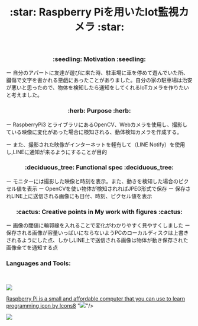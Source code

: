 <h1 align="center">:star:  Raspberry Piを用いたIot監視カメラ  :star:</h1>
&nbsp;

<h3 align="center">:seedling:  Motivation  :seedling:</h3>
ー   自分のアパートに友達が遊びに来た時、駐車場に車を停めて遊んでいた所、鍵傷で文字を書かれる悪戯にあったことがありました。自分の家の駐車場は治安が悪いと思ったので、物体を検知したら通知をしてくれるIoTカメラを作りたいと考えました。   

<h3 align="center">:herb:  Purpose  :herb:</h3>
ー  RaspberryPi3 とライブラリにあるOpenCV、Webカメラを使用し、撮影している映像に変化があった場合に検知される、動体検知カメラを作成する。

ー  また、撮影された映像がインターネットを軽有して（LINE Notify）を使用し,LINEに通知が来るようにすることが目的

<h3 align="center">:deciduous_tree:  Functional spec  :deciduous_tree:</h3>
ー  モニターには撮影した映像と時刻を表示。また、動きを検知した場合のピクセル値を表示  
ー  OpenCVを使い物体が検知されればJPEG形式で保存
ー  保存されLINE上に送信される画像にも日付、時刻、ピクセル値を表示

<h3 align="center">:cactus:  Creative points in My work with figures  :cactus: </h3>
ー  画像の閾値に輪郭線を入れることで変化がわかりやすく見やすくしました
ー  保存される画像が容量いっぱいにならないようPCのローカルディスクは上書きされるようにした点、しかしLINE上で送信される画像は物体が動き保存された画像全てを通知する点


<h3 align="left">Languages and Tools:</h3>
&nbsp;
<p align="left">
<a paython="https://www.python.org/" target="_blank" rel="noopener"> <img src="https://www.python.org/static/community_logos/python-logo-master-v3-TM.png" ></a> </p>
<p align="left">
<a href="https://icons8.com/icon/s8AQ7pC6ux27/raspberry-pi-is-a-small-and-affordable-computer-that-you-can-use-to-learn-programming">Raspberry Pi is a small and affordable computer that you can use to learn programming icon by Icons8</a>
<a ras="https://www.raspberrypi.org/" target="_blank" rel="noopener"> "<img src="https://img.icons8.com/external-tal-revivo-shadow-tal-revivo/24/000000/external-raspberry-pi-is-a-small-and-affordable-computer-that-you-can-use-to-learn-programming-logo-shadow-tal-revivo.png">"/></a> </p>
<p align="left">
<a line="https://notify-bot.line.me/ja/" target="_blank" rel="noopener"> <img src= "https://img.icons8.com/color/48/000000/line-me.png"/></a> </p>


</p>
&nbsp;
